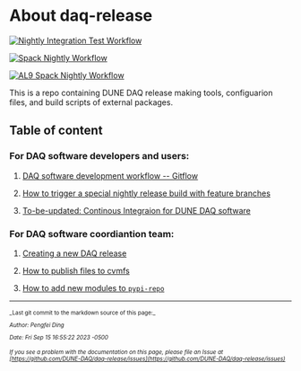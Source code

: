 # About daq-release

[![Nightly Integration Test Workflow](https://github.com/DUNE-DAQ/daq-release/actions/workflows/nightly-integtest.yml/badge.svg)](https://github.com/DUNE-DAQ/daq-release/actions/workflows/nightly-integtest.yml)

[![Spack Nightly Workflow](https://github.com/DUNE-DAQ/daq-release/actions/workflows/nightly-spack.yml/badge.svg)](https://github.com/DUNE-DAQ/daq-release/actions/workflows/nightly-spack.yml)

[![AL9 Spack Nightly Workflow](https://github.com/DUNE-DAQ/daq-release/actions/workflows/nightly-spack-alma9.yml/badge.svg)](https://github.com/DUNE-DAQ/daq-release/actions/workflows/nightly-spack-alma9.yml)



This is a repo containing DUNE DAQ release making tools, configuarion files, and build scripts of external packages. 

## Table of content

### For DAQ software developers and users:


1. [DAQ software development workflow -- Gitflow](development_workflow_gitflow.md)


2. [How to trigger a special nightly release build with feature branches](feature_branch_ci_build.md)


2. [To-be-updated: Continous Integraion for DUNE DAQ software](ci_github_action.md)

### For DAQ software coordiantion team:



1. [Creating a new DAQ release](create_release_spack.md)


2. [How to publish files to cvmfs](publish_to_cvmfs.md)


3. [How to add new modules to `pypi-repo`](add_modules_to_pypi_repo.md)


-----

<font size="1">
_Last git commit to the markdown source of this page:_


_Author: Pengfei Ding_

_Date: Fri Sep 15 16:55:22 2023 -0500_

_If you see a problem with the documentation on this page, please file an Issue at [https://github.com/DUNE-DAQ/daq-release/issues](https://github.com/DUNE-DAQ/daq-release/issues)_
</font>
